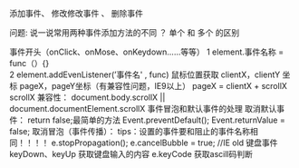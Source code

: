 添加事件、 修改修改事件 、 删除事件

问题:
    说一说常用两种事件添加方法的不同 ？ 单个 和 多个 的区别

事件开头（onClick、onMose、onKeydown......等等）
    1   element.事件名称 = func（）{}   
    2   element.addEvenListener(’事件名' , func)
鼠标位置获取
    clientX，clientY 坐标
    pageX，pageY坐标（有兼容性问题，IE9以上） 
        pageX = clientX + scrollX
        scrollX 兼容性： document.body.scrollX || document.documentElement.scrollX
事件冒泡和默认事件的处理
    取消默认事件：
        return false;最简单的方法
        Event.preventDefault();
        Event.returnValue = false;
    取消冒泡（事件传播）：
        tips：设置的事件要和阻止的事件名称相同！！！！
        e.stopPropagation();
        e.cancelBubble = true;  //IE old
键盘事件
    keyDown、keyUp
    获取键盘输入的内容 e.keyCode 获取ascill码判断